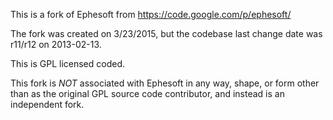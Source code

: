 This is a fork of Ephesoft from https://code.google.com/p/ephesoft/

The fork was created on 3/23/2015, but the codebase last change date was r11/r12 on 2013-02-13.

This is GPL licensed coded.

This fork is *NOT* associated with Ephesoft in any way, shape, or form other than as the original GPL source code contributor, and instead is an independent fork.
